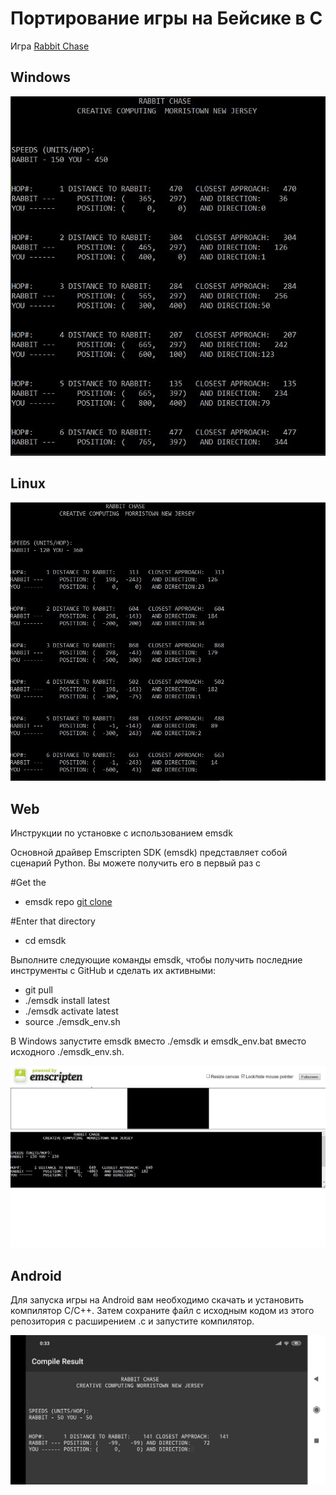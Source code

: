 # Портирование игры на Бейсике в C
Игра [Rabbit Chase](https://www.atariarchives.org/morebasicgames/showpage.php?page=132)

## Windows

![Alt-текст](https://raw.githubusercontent.com/ADkii-q/GAME-C/main/screen/win.png)

## Linux
![Alt-текст](https://raw.githubusercontent.com/ADkii-q/GAME-C/main/screen/gcc.png)

## Web
Инструкции по установке с использованием emsdk

Основной драйвер Emscripten SDK (emsdk) представляет собой сценарий Python. Вы можете получить его в первый раз с

#Get the 
* emsdk repo
[git clone](https://github.com/emscripten-core/emsdk.git)

#Enter that directory
* cd emsdk

Выполните следующие команды emsdk, чтобы получить последние инструменты с GitHub и сделать их активными:
* git pull
* ./emsdk install latest
* ./emsdk activate latest
* source ./emsdk_env.sh

В Windows запустите emsdk вместо ./emsdk и emsdk_env.bat вместо исходного ./emsdk_env.sh.

![Alt-текст](https://raw.githubusercontent.com/ADkii-q/GAME-C/main/screen/web.png)
## Android
Для запуска игры на Android вам необходимо скачать и установить компилятор C/C++. Затем сохраните файл с исходным кодом из этого репозитория с расширением .c и запустите компилятор.

![Alt-текст](https://github.com/ADkii-q/GAME-C/blob/main/screen/Screen.c.png?raw=true)
